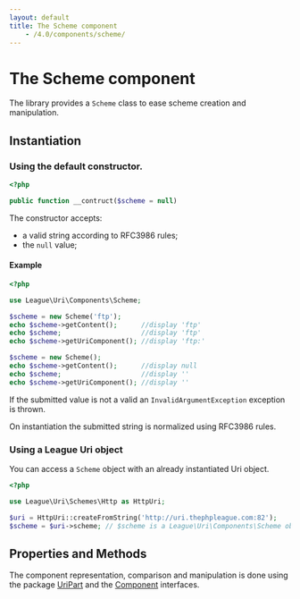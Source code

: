 ```yaml
---
layout: default
title: The Scheme component
    - /4.0/components/scheme/
---
```


# The Scheme component

The library provides a `Scheme` class to ease scheme creation and manipulation.

## Instantiation

### Using the default constructor.

~~~php
<?php

public function __contruct($scheme = null)
~~~

The constructor accepts:

- a valid string according to RFC3986 rules;
- the `null` value;

#### Example

~~~php
<?php

use League\Uri\Components\Scheme;

$scheme = new Scheme('ftp');
echo $scheme->getContent();      //display 'ftp'
echo $scheme;                    //display 'ftp'
echo $scheme->getUriComponent(); //display 'ftp:'

$scheme = new Scheme();
echo $scheme->getContent();      //display null
echo $scheme;                    //display ''
echo $scheme->getUriComponent(); //display ''
~~~

<p class="message-warning">If the submitted value is not a valid an <code>InvalidArgumentException</code> exception is thrown.</p>

<p class="message-info">On instantiation the submitted string is normalized using RFC3986 rules.</p>

### Using a League Uri object

You can access a `Scheme` object with an already instantiated Uri object.

~~~php
<?php

use League\Uri\Schemes\Http as HttpUri;

$uri = HttpUri::createFromString('http://uri.thephpleague.com:82');
$scheme = $uri->scheme; // $scheme is a League\Uri\Components\Scheme object;
~~~

## Properties and Methods

The component representation, comparison and manipulation is done using the package [UriPart](/uri/4.0/components/overview/#uri-part-interface) and the [Component](/uri/4.0/components/overview/#uri-component-interface) interfaces.